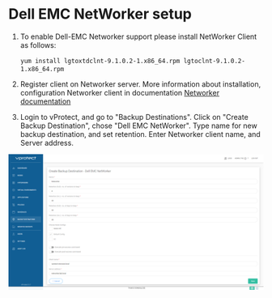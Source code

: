 # Dell EMC NetWorker setup

1. To enable Dell-EMC Networker support please install NetWorker Client as follows:

   ```text
   yum install lgtoxtdclnt-9.1.0.2-1.x86_64.rpm lgtoclnt-9.1.0.2-1.x86_64.rpm
   ```

2. Register client on Networker server. More information about installation, configuration Networker client in documentation [Networker documentation](https://www.dellemc.com/fr-mg/collaterals/unauth/technical-guides-support-information/products/storage-5/docu81532.pdf)
3. Login to vProtect, and go to "Backup Destinations". Click on "Create Backup Destination", chose "Dell EMC NetWorker". Type name for new backup destination, and set retention. Enter Networker client name, and Server address.

![](../../.gitbook/assets/setup_networker_01.png)

